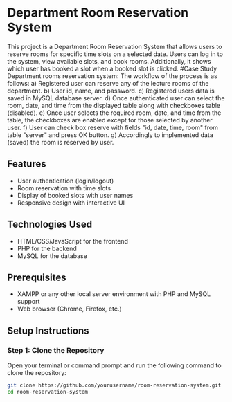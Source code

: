 #  Department Room Reservation System

This project is a  Department Room Reservation System that allows users to reserve rooms for specific time slots on a selected date. Users can log in to the system, view available slots, and book rooms. Additionally, it shows which user has booked a slot when a booked slot is clicked.
#Case Study
Department rooms reservation system: The workflow of the process is as follows:
a) Registered user can reserve any of the lecture rooms of the department.
b) User id, name, and password.
c) Registered users data is saved in MySQL database server.
d) Once authenticated user can select the room, date, and time from the displayed table along with checkboxes table (disabled).
e) Once user selects the required room, date, and time from the table, the checkboxes are enabled except for those selected by another user.
f) User can check box reserve with fields "id, date, time, room" from table "server" and press OK button.
g) Accordingly to implemented data (saved) the room is reserved by user.

## Features

- User authentication (login/logout)
- Room reservation with time slots
- Display of booked slots with user names
- Responsive design with interactive UI

## Technologies Used

- HTML/CSS/JavaScript for the frontend
- PHP for the backend
- MySQL for the database

## Prerequisites

- XAMPP or any other local server environment with PHP and MySQL support
- Web browser (Chrome, Firefox, etc.)

## Setup Instructions

### Step 1: Clone the Repository

Open your terminal or command prompt and run the following command to clone the repository:

```bash
git clone https://github.com/yourusername/room-reservation-system.git
cd room-reservation-system
